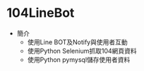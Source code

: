 # 104LineBot

+ 簡介
  + 使用Line BOT及Notify與使用者互動
  + 使用Python Selenium抓取104網頁資料
  + 使用Python pymysql儲存使用者資料
